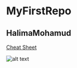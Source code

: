 # MyFirstRepo
## HalimaMohamud
[Cheat Sheet](https://www.markdownguide.org/cheat-sheet/)
 
 ![alt text](https://p0.pikist.com/photos/435/459/sun-beach-sunrise-sea-sunset-ocean-water-summer-landscape.jpg)

